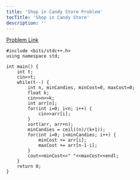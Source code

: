 ```yaml
---
title: 'Shop in Candy Store Problem'
tocTitle: 'Shop in Candy Store'
description: ''
---
```


[Problem Link](https://practice.geeksforgeeks.org/problems/shop-in-candy-store/0)

```clike
#include <bits/stdc++.h>
using namespace std;

int main() {
	int t;
	cin>>t;
	while(t--) {
	    int n, minCandies, minCost=0, maxCost=0;
	    float k;
	    cin>>n>>k;
	    int arr[n];
	    for(int i=0; i<n; i++) {
	        cin>>arr[i];
	    }
	    sort(arr, arr+n);
	    minCandies = ceil((n)/(k+1));
	    for(int i=0; i<minCandies; i++) {
	        minCost += arr[i];
	        maxCost += arr[n-1-i];
	    }
	    cout<<minCost<<" "<<maxCost<<endl;
	}
	return 0;
}
```